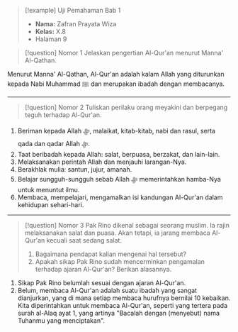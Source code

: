 > [!example] Uji Pemahaman Bab 1
> - **Nama:** Zafran Prayata Wiza
> - **Kelas:** X.8
> - Halaman 9

> [!question] Nomor 1
> Jelaskan pengertian Al-Qur'an menurut Manna' Al-Qathan.

Menurut Manna' Al-Qathan, Al-Qur'an adalah kalam Allah yang diturunkan kepada Nabi Muhammad ﷺ dan merupakan ibadah dengan membacanya.

---

> [!question] Nomor 2
> Tuliskan perilaku orang meyakini dan berpegang teguh terhadap Al-Qur'an.

1. Beriman kepada Allah ﷻ, malaikat, kitab-kitab, nabi dan rasul, serta qada dan qadar Allah ﷻ.
2. Taat beribadah kepada Allah: salat, berpuasa, berzakat, dan lain-lain.
3. Melaksanakan perintah Allah dan menjauhi larangan-Nya.
4. Berakhlak mulia: santun, jujur, amanah.
5. Belajar sungguh-sungguh sebab Allah ﷻ memerintahkan hamba-Nya untuk menuntut ilmu.
6. Membaca, mempelajari, mengamalkan isi kandungan Al-Qur'an dalam kehidupan sehari-hari.

---

> [!question] Nomor 3
> Pak Rino dikenal sebagai seorang muslim. Ia rajin melaksanakan salat dan puasa. Akan tetapi, ia jarang membaca Al-Qur'an kecuali saat sedang salat.
> 1. Bagaimana pendapat kalian mengenai hal tersebut?
> 2. Apakah sikap Pak Rino sudah mencerminkan pengamalan terhadap ajaran Al-Qur'an? Berikan alasannya.

1. Sikap Pak Rino belumlah sesuai dengan ajaran Al-Qur'an.
2. Belum, membaca Al-Qur'an adalah suatu ibadah yang sangat dianjurkan, yang di mana setiap membaca hurufnya bernilai 10 kebaikan. Kita diperintahkan untuk membaca Al-Qur'an, seperti yang tertera pada surah al-Alaq ayat 1, yang artinya "Bacalah dengan (menyebut) nama Tuhanmu yang menciptakan".